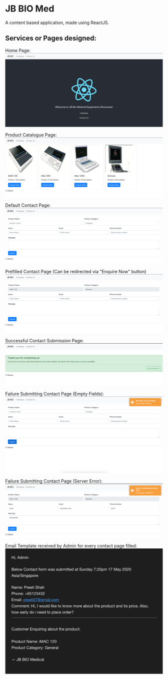 # JB BIO Med

A content based application, made using ReactJS.


## Services or Pages designed:

Home Page:
![Home Page](./product_image/homepage.png)

Product Catalogue Page:
![Products Page](./product_image/Productcataloguepage.png)

Default Contact Page:
![Default Contact Page](./product_image/defaultcontactpage.png)

Prefilled Contact Page (Can be redirected via "Enquire Now" button)
![Default Contact Page](./product_image/prefilledcontactpage.png)

Successful Contact Submission Page:
![Successful Contact Submission Page:](./product_image/successfulcontactsubmissionmessage.png)

Failure Submitting Contact Page (Empty Fields):
![Failure Contact Submission Page:](./product_image/contactus_filleddetailerror.png)

Failure Submitting Contact Page (Server Error):
![Failure Contact Submission Page:](./product_image/contactus_mailsenderror.png)

Email Template received by Admin for every contact page filled:
![Email Sample:](./product_image/sampleemail_receivedby_admin_from_contactus_page.png)





